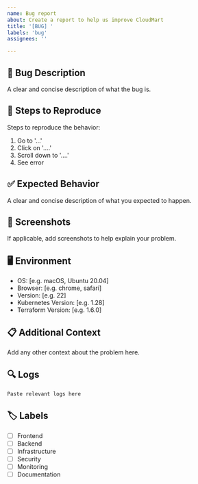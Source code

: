 ```yaml
---
name: Bug report
about: Create a report to help us improve CloudMart
title: '[BUG] '
labels: 'bug'
assignees: ''

---
```


## 🐛 **Bug Description**
A clear and concise description of what the bug is.

## 🔄 **Steps to Reproduce**
Steps to reproduce the behavior:
1. Go to '...'
2. Click on '....'
3. Scroll down to '....'
4. See error

## ✅ **Expected Behavior**
A clear and concise description of what you expected to happen.

## 📸 **Screenshots**
If applicable, add screenshots to help explain your problem.

## 🖥️ **Environment**
- OS: [e.g. macOS, Ubuntu 20.04]
- Browser: [e.g. chrome, safari]
- Version: [e.g. 22]
- Kubernetes Version: [e.g. 1.28]
- Terraform Version: [e.g. 1.6.0]

## 📋 **Additional Context**
Add any other context about the problem here.

## 🔍 **Logs**
```
Paste relevant logs here
```

## 🏷️ **Labels**
- [ ] Frontend
- [ ] Backend
- [ ] Infrastructure
- [ ] Security
- [ ] Monitoring
- [ ] Documentation
